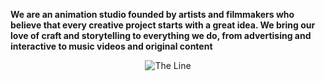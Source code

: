 **We are an animation studio founded by artists and filmmakers who believe that every creative project starts with a great idea. We bring our love of craft and storytelling to everything we do, from advertising and interactive to music videos and original content**

<p align="center">
  <img src="https://theline.imgix.net/piton-anime-the-line.jpg?auto=format&fit=clip&q=92&w=900" alt="The Line"/>
</p>

<!---
TheLineAnimation/TheLineAnimation is a ✨ special ✨ repository because its `README.md` (this file) appears on your GitHub profile.
You can click the Preview link to take a look at your changes.
--->
